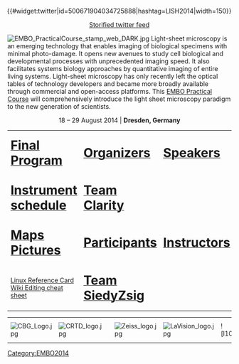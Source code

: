 <div style="float: right; top: -10px;">

{{\#widget:twitter|id=500671904034725888|hashtag=LISH2014|width=150}}

<center>

[Storified twitter
feed](https://storify.com/tomancak/embo-practical-course-on-light-sheet-microscopy#publicize)

</center>

</div>

![EMBO\_PracticalCourse\_stamp\_web\_DARK.jpg](EMBO_PracticalCourse_stamp_web_DARK.jpg
"EMBO_PracticalCourse_stamp_web_DARK.jpg") Light-sheet microscopy is an
emerging technology that enables imaging of biological specimens with
minimal photo-damage. It opens new avenues to study cell biological and
developmental processes with unprecedented imaging speed. It also
facilitates systems biology approaches by quantitative imaging of entire
living systems. Light-sheet microscopy has only recently left the
optical tables of technology developers and became more broadly
available through commercial and open-access platforms. This [EMBO
Practical Course](http://events.embo.org/14-lsm/index.html) will
comprehensively introduce the light sheet microscopy paradigm to the new
generation of scientists.

<center>

18 – 29 August 2014 | **Dresden, Germany**

</center>

<table>
<tbody>
<tr class="odd">
<td><p><a href="EMBO_2014_final_program" title="wikilink"><span style="font-size:200%"><strong>Final Program</strong></span></a></p></td>
<td><p><a href="EMBO_2014_Organizers" title="wikilink"><span style="font-size:200%"><strong>Organizers</strong></span></a></p></td>
<td><p><a href="EMBO_2014_Speakers" title="wikilink"><span style="font-size:200%"><strong>Speakers</strong></span></a></p></td>
<td><p><a href="Team_Lucifer" title="wikilink"><span style="font-size:200%"><strong>Team Lucifer</strong></span></a></p></td>
</tr>
<tr class="even">
<td><p><a href="EMBO_instrument_schedule" title="wikilink"><span style="font-size:200%"><strong>Instrument schedule</strong></span></a></p></td>
<td><p><a href="Team_Clarity" title="wikilink"><span style="font-size:200%"><strong>Team Clarity</strong></span></a></p></td>
<td></td>
<td></td>
</tr>
<tr class="odd">
<td><p><a href="https://mapsengine.google.com/map/viewer?mid=zwloKEna7htk.kHdkHKvGftgY"><span style="font-size:200%"><strong>Maps</strong></span></a><br />
<a href="EMBO_2014_pictures" title="wikilink"><span style="font-size:200%"><strong>Pictures</strong></span></a></p></td>
<td><p><a href="EMBO_2014_Participants" title="wikilink"><span style="font-size:200%"><strong>Participants</strong></span></a></p></td>
<td><p><a href="EMBO_2014_Instructors" title="wikilink"><span style="font-size:200%"><strong>Instructors</strong></span></a></p></td>
<td><p><a href="Team_SPIMApes" title="wikilink"><span style="font-size:200%"><strong>Team SPIMApes</strong></span></a></p></td>
</tr>
<tr class="even">
<td><p><a href="EMBO_2014_linux_refcard" title="wikilink">Linux Reference Card</a><br />
<a href="https://upload.wikimedia.org/wikipedia/commons/8/89/Cheatsheet-mediawiki.pdf">Wiki Editing cheat sheet</a></p></td>
<td><p><a href="Team_SiedyZsig" title="wikilink"><span style="font-size:200%"><strong>Team SiedyZsig</strong></span></a></p></td>
<td></td>
<td></td>
</tr>
</tbody>
</table>

|                                               |                                                  |                                                       |                                                     |                                                              |                                                                                                                                                                                      |                                               |                                                                 |                                                                                                                                         |                                                                                                                                                                  |
| --------------------------------------------- | ------------------------------------------------ | ----------------------------------------------------- | --------------------------------------------------- | ------------------------------------------------------------ | ------------------------------------------------------------------------------------------------------------------------------------------------------------------------------------ | --------------------------------------------- | --------------------------------------------------------------- | --------------------------------------------------------------------------------------------------------------------------------------- | ---------------------------------------------------------------------------------------------------------------------------------------------------------------- |
| ![CBG\_Logo.jpg](CBG_Logo.jpg "CBG_Logo.jpg") | ![CRTD\_logo.jpg](CRTD_logo.jpg "CRTD_logo.jpg") | ![BioDIP-Logo.jpg](BioDIP-Logo.jpg "BioDIP-Logo.jpg") | ![Zeiss\_logo.jpg](Zeiss_logo.jpg "Zeiss_logo.jpg") | ![LaVision\_logo.jpg](LaVision_logo.jpg "LaVision_logo.jpg") | ![l100px|link=<http://www.andor.com/scientific-cameras/neo-and-zyla-scmos-cameras>](Andor_logo.jpg "l100px|link=http://www.andor.com/scientific-cameras/neo-and-zyla-scmos-cameras") | ![Pco\_logo.jpg](Pco_logo.jpg "Pco_logo.jpg") | ![Hamamatsu\_logo.jpg](Hamamatsu_logo.jpg "Hamamatsu_logo.jpg") | ![<http://www.coherent.com/products/?1638/Sapphire-Lasers>](Coherent_logo.jpg "http://www.coherent.com/products/?1638/Sapphire-Lasers") | ![<http://www.qimaging.com/products/cameras/scientific/optimos-scmos.php>](Qimaging.jpg "http://www.qimaging.com/products/cameras/scientific/optimos-scmos.php") |

[Category:EMBO2014](Category:EMBO2014 "wikilink")
